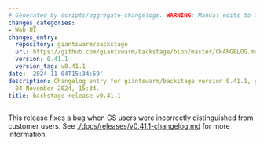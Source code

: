 ```yaml
---
# Generated by scripts/aggregate-changelogs. WARNING: Manual edits to this files will be overwritten.
changes_categories:
- Web UI
changes_entry:
  repository: giantswarm/backstage
  url: https://github.com/giantswarm/backstage/blob/master/CHANGELOG.md#0411---2024-11-04
  version: 0.41.1
  version_tag: v0.41.1
date: '2024-11-04T15:34:59'
description: Changelog entry for giantswarm/backstage version 0.41.1, published on
  04 November 2024, 15:34.
title: backstage release v0.41.1
---
```


This release fixes a bug when GS users were incorrectly distinguished from customer users.
See [./docs/releases/v0.41.1-changelog.md](./docs/releases/v0.41.1-changelog.md) for more information.
